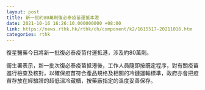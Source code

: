 ```yaml
---
layout: post
title: 新一批約80萬劑復必泰疫苗運抵本港
date: 2021-10-16 16:26:10.000000000 +08:00
link: https://news.rthk.hk/rthk/ch/component/k2/1615517-20211016.htm
categories: rthk
---
```


復星醫藥今日將新一批復必泰疫苗付運抵港，涉及約80萬劑。

衞生署表示，新一批次復必泰疫苗抵港後，工作人員隨即按既定程序，對有關疫苗進行檢查及核對，以確保疫苗符合產品規格及相關的冷鏈運輸標準，政府亦會把疫苗存放在經驗證的超低溫冷藏櫃，按藥廠指定的溫度妥善保存。
